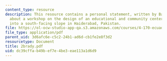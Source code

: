 ```yaml
---
content_type: resource
description: This resource contains a personal statement, written by Barbara Brady,
  about a workshop on the design of an educational and community center incorporated
  into a south-facing slope in Haiderabad, Pakistan.
file: https://ol-ocw-studio-app-qa.s3.amazonaws.com/courses/4-170-ecuador-workshop-fall-2006/dc39cffab49bef7e4be3eae113a1d6d9_2brady.pdf
file_type: application/pdf
parent_uid: 3d6afc6e-c5c2-24b1-ad6d-cb1fe2e8f3d2
resourcetype: Document
title: 2brady.pdf
uid: dc39cffa-b49b-ef7e-4be3-eae113a1d6d9
---
```

